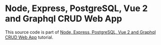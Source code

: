 # Node, Express, PostgreSQL, Vue 2 and Graphql CRUD Web App

This source code is part of [Node, Express, PostgreSQL, Vue 2 and Graphql CRUD Web App](https://www.djamware.com/post/5cdc0ba280aca754f7a9d1f4/node-express-postgresql-vue-2-and-graphql-crud-web-app) tutorial.